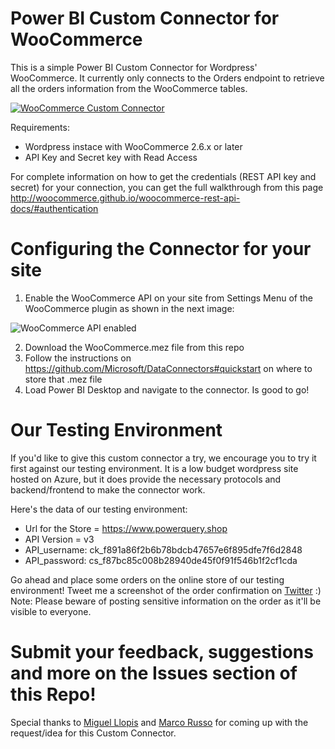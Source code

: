 # Power BI Custom Connector for WooCommerce
This is a simple Power BI Custom Connector for Wordpress' WooCommerce. It currently only connects to the Orders endpoint to retrieve all the orders information from the WooCommerce tables.

[![WooCommerce Custom Connector](https://image.ibb.co/fzAypk/Woo_Commerce_Connector.png)](https://youtu.be/S0pbWsoK2k0) 

Requirements:
 - Wordpress instace with WooCommerce 2.6.x or later
 - API Key and Secret key with Read Access

For complete information on how to get the credentials (REST API key and secret) for your connection, you can get the full walkthrough from this page http://woocommerce.github.io/woocommerce-rest-api-docs/#authentication 

# Configuring the Connector for your site
1. Enable the WooCommerce API on your site from Settings Menu of the WooCommerce plugin as shown in the next image:

![WooCommerce API enabled](https://user-images.githubusercontent.com/9544580/28755654-75c1d420-7525-11e7-9b29-a9ea8209da74.png)

2. Download the WooCommerce.mez file from this repo
3. Follow the instructions on https://github.com/Microsoft/DataConnectors#quickstart on where to store that .mez file
4. Load Power BI Desktop and navigate to the connector. Is good to go!

# Our Testing Environment
If you'd like to give this custom connector a try, we encourage you to try it first against our testing environment. It is a low budget wordpress site hosted on Azure, but it does provide the necessary protocols and backend/frontend to make the connector work.

Here's the data of our testing environment:
- Url for the Store = https://www.powerquery.shop
- API Version = v3
- API_username: ck_f891a86f2b6b78bdcb47657e6f895dfe7f6d2848
- API_password: cs_f87bc85c008b28940de45f0f91f546b1f2cf1cda

Go ahead and place some orders on the online store of our testing environment! Tweet me a screenshot of the order confirmation on [Twitter](https://twitter.com/escobarmiguel90) :)  
Note: Please beware of posting sensitive information on the order as it'll be visible to everyone.

# Submit your feedback, suggestions and more on the Issues section of this Repo!

Special thanks to [Miguel Llopis](https://twitter.com/mllopis) and [Marco Russo](https://twitter.com/marcorus) for coming up with the request/idea for this Custom Connector.
